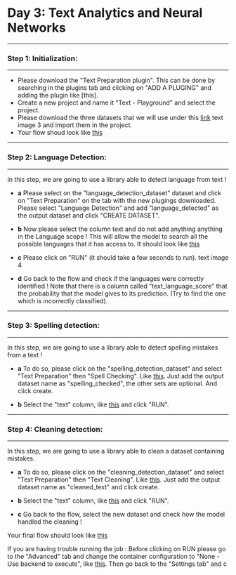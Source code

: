 
# **Day 3: Text Analytics and Neural Networks**

-----------------------------------
### **Step 1: Initialization:**
-----------------------------------

- Please download the "Text Preparation plugin". This can be done by searching in the plugins tab and clicking on "ADD A PLUGING" and adding the plugin like [this]. 
- Create a new project and name it "Text - Playground" and select the project. 
- Please download the three datasets that we will use under this [link]() text image 3 and import them in the project. 
- Your flow shoud look like [this]() 


-----------------------------------
### **Step 2: Language Detection:**
-----------------------------------

In this step, we are going to use a library able to detect language from text ! 

- **a** Please select on the "language_detection_dataset" dataset and click on "Text Preparation" on the tab with the new plugings downloaded. Please select "Language Detection" and add "language_detected" as the output dataset and click "CREATE DATASET". 

- **b** Now please select the column text and do not add anything anything in the Language scope ! This will allow the model to search all the possible languages that it has access to. It should look like [this]()

- **c** Please click on "RUN" (it should take a few seconds to run). text image 4

- **d** Go back to the flow and check if the languages were correctly identified ! Note that there is a column called "text_language_score" that the probability that the model gives to its prediction. (Try to find the one which is incorrectly classified). 

-----------------------------------
### **Step 3: Spelling detection:**
-----------------------------------

In this step, we are going to use a library able to detect spelling mistakes from a text ! 

- **a** To do so, please click on the "spelling_detection_dataset" and select "Text Preparation" then "Spell Checking". Like [this](). Just add the output dataset name as "spelling_checked", the other sets are optional. And click create. 

- **b** Select the "text" column, like [this]() and click "RUN". 


-----------------------------------
### **Step 4: Cleaning detection:**
-----------------------------------

In this step, we are going to use a library able to clean a dataset containing mistakes. 

- **a** To do so, please click on the "cleaning_detection_dataset" and select "Text Preparation" then "Text Cleaning". Like [this](). Just add the output dataset name as "cleaned_text" and click create. 

- **b** Select the "text" column, like [this]() and click "RUN". 

- **c** Go back to the flow, select the new dataset and check how the model handled the cleaning ! 


Your final flow should look like [this]()

If you are having trouble running the job :
Before clicking on RUN please go to the "Advanced" tab and change the container configuration to "None - Use backend to execute", like [this](). Then go back to the "Settings tab" and c



